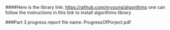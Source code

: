 ####Here is the library link: 
https://github.com/nryoung/algorithms
one can follow the instructions in this link to install algorithms library

###Part 3 progress report file name:
ProgressOfPorject.pdf
